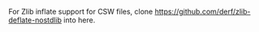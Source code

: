 For Zlib inflate support for CSW files, clone https://github.com/derf/zlib-deflate-nostdlib into here.
